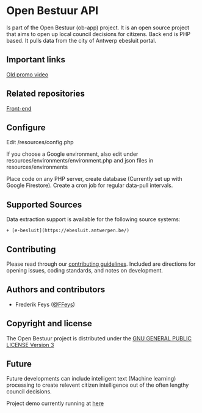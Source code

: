 # Open Bestuur API

Is part of the Open Bestuur (ob-app) project. It is an open source project that aims to open up local council decisions for citizens. Back end is PHP based. It pulls data from the city of Antwerp ebesluit portal. 

## Important links

[Old promo video](https://www.youtube.com/watch?v=HktyXjdLedI)

## Related repositories

[Front-end](https://github.com/freddiefish/ob-app)

## Configure 

Edit /resources/config.php

If you choose a Google environment, also edit under resources/environments/environment.php and json files in resources/environments

Place code on any PHP server, create database (Currently set up with Google Firestore).  Create a cron job for regular data-pull intervals.

## Supported Sources

Data extraction support is available for the following source systems:

    + [e-besluit](https://ebesluit.antwerpen.be/)

## Contributing

Please read through our [contributing guidelines](https://github.com/freddiefish/ob-app-back/blob/master/CONTRIBUTING.md). Included are directions for opening issues, coding standards, and notes on development.

## Authors and contributors

 + Frederik Feys ([@FFeys](https://twitter.com/ffeys))

## Copyright and license

The Open Bestuur project is distributed under the [GNU GENERAL PUBLIC LICENSE Version 3](https://opensource.org/licenses/GPL-3.0)

## Future

Future developments can include intelligent text (Machine learning) processing to create relevent citizen intelligence out of the often lengthy council decisions. 

Project demo currently running at [here](https://ob-app-db2b6.firebaseapp.com)